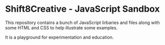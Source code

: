 Shift8Creative - JavaScript Sandbox
==========

This repository contains a bunch of JavaScript lirbaries and files along with some HTML and CSS to help illustrate some examples.

It is a playground for experimentation and education.

